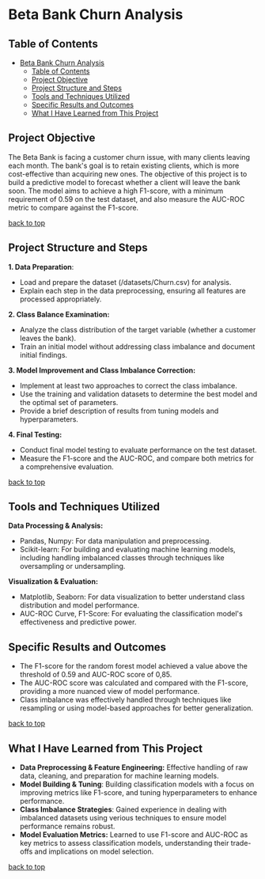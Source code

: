 
# Beta Bank Churn Analysis

## Table of Contents
- [Beta Bank Churn Analysis](#beta-bank-churn-analysis)
  - [Table of Contents](#table-of-contents)
  - [Project Objective](#project-objective)
  - [Project Structure and Steps](#project-structure-and-steps)
  - [Tools and Techniques Utilized](#tools-and-techniques-utilized)
  - [Specific Results and Outcomes](#specific-results-and-outcomes)
  - [What I Have Learned from This Project](#what-i-have-learned-from-this-project)

## Project Objective

The Beta Bank is facing a customer churn issue, with many clients leaving each month. The bank's goal is to retain existing clients, which is more cost-effective than acquiring new ones. The objective of this project is to build a predictive model to forecast whether a client will leave the bank soon. The model aims to achieve a high F1-score, with a minimum requirement of 0.59 on the test dataset, and also measure the AUC-ROC metric to compare against the F1-score.

[back to top](#beta-bank-churn-analysis)

## Project Structure and Steps

**1. Data Preparation**:
- Load and prepare the dataset (/datasets/Churn.csv) for analysis.
- Explain each step in the data preprocessing, ensuring all features are processed appropriately.

**2. Class Balance Examination:**
- Analyze the class distribution of the target variable (whether a customer leaves the bank).
- Train an initial model without addressing class imbalance and document initial findings.

**3. Model Improvement and Class Imbalance Correction:**
- Implement at least two approaches to correct the class imbalance.
- Use the training and validation datasets to determine the best model and the optimal set of parameters.
- Provide a brief description of results from tuning models and hyperparameters.

**4. Final Testing:**
- Conduct final model testing to evaluate performance on the test dataset.
- Measure the F1-score and the AUC-ROC, and compare both metrics for a comprehensive evaluation.

[back to top](#beta-bank-churn-analysis)

## Tools and Techniques Utilized

**Data Processing & Analysis:**
- Pandas, Numpy: For data manipulation and preprocessing.
- Scikit-learn: For building and evaluating machine learning models, including handling imbalanced classes through techniques like oversampling or undersampling.

**Visualization & Evaluation:**
- Matplotlib, Seaborn: For data visualization to better understand class distribution and model performance.
- AUC-ROC Curve, F1-Score: For evaluating the classification model's effectiveness and predictive power.

## Specific Results and Outcomes
- The F1-score for the random forest model achieved a value above the threshold of 0.59 and AUC-ROC score of 0,85.
- The AUC-ROC score was calculated and compared with the F1-score, providing a more nuanced view of model performance.
- Class imbalance was effectively handled through techniques like resampling or using model-based approaches for better generalization.

[back to top](#beta-bank-churn-analysis)

## What I Have Learned from This Project

- **Data Preprocessing & Feature Engineering:** Effective handling of raw data, cleaning, and preparation for machine learning models.
- **Model Building & Tuning**: Building classification models with a focus on improving metrics like F1-score, and tuning hyperparameters to enhance performance.
- **Class Imbalance Strategies**: Gained experience in dealing with imbalanced datasets using verious techniques to ensure model performance remains robust.
- **Model Evaluation Metrics:** Learned to use F1-score and AUC-ROC as key metrics to assess classification models, understanding their trade-offs and implications on model selection.

[back to top](#beta-bank-churn-analysis)